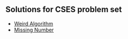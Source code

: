 ## Solutions for CSES problem set 
- [Weird Algorithm](https://github.com/ep1ctet/cses-problem-set/blob/main/weird-algorithm/README.md)
- [Missing Number](https://github.com/ep1ctet/cses-problem-set/blob/main/missing-number/README.md)
